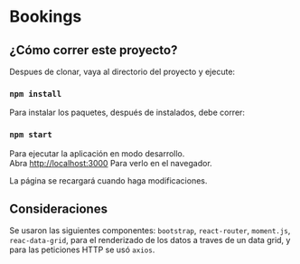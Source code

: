 # Bookings

## ¿Cómo correr este proyecto?

Despues de clonar, vaya al directorio del proyecto y ejecute:

### `npm install`

Para instalar los paquetes, después de instalados, debe correr:

### `npm start`

Para ejecutar la aplicación en modo desarrollo.<br>
Abra [http://localhost:3000](http://localhost:3000) Para verlo en el navegador.

La página se recargará cuando haga modificaciones.

## Consideraciones

Se usaron las siguientes componentes: `bootstrap`, `react-router`, `moment.js`, `reac-data-grid`, para el renderizado de los datos a traves de un data grid, y para las peticiones HTTP se usó `axios`.